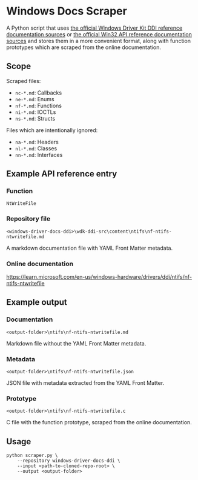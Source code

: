 # Windows Docs Scraper

A Python script that uses [the official Windows Driver Kit DDI reference
documentation sources](https://github.com/MicrosoftDocs/windows-driver-docs-ddi)
or [the official Win32 API reference documentation sources](
https://github.com/MicrosoftDocs/sdk-api) and stores them in a more convenient
format, along with function prototypes which are scraped from the online
documentation.

## Scope

Scraped files:

* `nc-*.md`: Callbacks
* `ne-*.md`: Enums
* `nf-*.md`: Functions
* `ni-*.md`: IOCTLs
* `ns-*.md`: Structs

Files which are intentionally ignored:

* `na-*.md`: Headers
* `nl-*.md`: Classes
* `nn-*.md`: Interfaces

## Example API reference entry

### Function

`NtWriteFile`

### Repository file

```
<windows-driver-docs-ddi>\wdk-ddi-src\content\ntifs\nf-ntifs-ntwritefile.md
```

A markdown documentation file with YAML Front Matter metadata.

### Online documentation

https://learn.microsoft.com/en-us/windows-hardware/drivers/ddi/ntifs/nf-ntifs-ntwritefile

## Example output

### Documentation

```
<output-folder>\ntifs\nf-ntifs-ntwritefile.md
```

Markdown file without the YAML Front Matter metadata.

### Metadata

```
<output-folder>\ntifs\nf-ntifs-ntwritefile.json
```

JSON file with metadata extracted from the YAML Front Matter.

### Prototype

```
<output-folder>\ntifs\nf-ntifs-ntwritefile.c
```

C file with the function prototype, scraped from the online documentation.

## Usage

```console
python scraper.py \
    --repository windows-driver-docs-ddi \
    --input <path-to-cloned-repo-root> \
    --output <output-folder>
```
